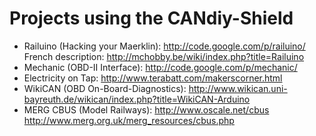 # Projects using the CANdiy-Shield

* Railuino (Hacking your Maerklin): http://code.google.com/p/railuino/
  French description: http://mchobby.be/wiki/index.php?title=Railuino
* Mechanic (OBD-II Interface): http://code.google.com/p/mechanic/
* Electricity on Tap: http://www.terabatt.com/makerscorner.html
* WikiCAN (OBD On-Board-Diagnostics): http://www.wikican.uni-bayreuth.de/wikican/index.php?title=WikiCAN-Arduino
* MERG CBUS (Model Railways): http://www.oscale.net/cbus http://www.merg.org.uk/merg_resources/cbus.php
